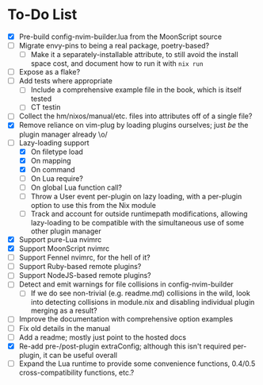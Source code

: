 # To-Do List
- [x] Pre-build config-nvim-builder.lua from the MoonScript source
- [ ] Migrate envy-pins to being a real package, poetry-based?
    - [ ] Make it a separately-installable attribute, to still avoid the
      install space cost, and document how to run it with `nix run`
- [ ] Expose as a flake?
- [ ] Add tests where appropriate
    - [ ] Include a comprehensive example file in the book, which is itself tested
    - [ ] CT testin
- [ ] Collect the hm/nixos/manual/etc. files into attributes off of a single file?
- [x] Remove reliance on vim-plug by loading plugins ourselves; just *be* the
  plugin manager already \o/
- [ ] Lazy-loading support
    - [x] On filetype load
    - [x] On <Plug> mapping
    - [x] On command
    - [ ] On Lua require?
    - [ ] On global Lua function call?
    - [ ] Throw a User event per-plugin on lazy loading, with a per-plugin
      option to use this from the Nix module
    - [ ] Track and account for outside runtimepath modifications, allowing
      lazy-loading to be compatible with the simultaneous use of some other
      plugin manager
- [x] Support pure-Lua nvimrc
- [x] Support MoonScript nvimrc
- [ ] Support Fennel nvimrc, for the hell of it?
- [ ] Support Ruby-based remote plugins?
- [ ] Support NodeJS-based remote plugins?
- [ ] Detect and emit warnings for file collisions in config-nvim-builder
    - [ ] If we do see non-trivial (e.g. readme.md) collisions in the wild,
      look into detecting collisions in module.nix and disabling individual
      plugin merging as a result?
- [ ] Improve the documentation with comprehensive option examples
- [ ] Fix old details in the manual
- [ ] Add a readme; mostly just point to the hosted docs
- [x] Re-add pre-/post-plugin extraConfig; although this isn't required
  per-plugin, it can be useful overall
- [ ] Expand the Lua runtime to provide some convenience functions, 0.4/0.5
  cross-compatibility functions, etc.?
